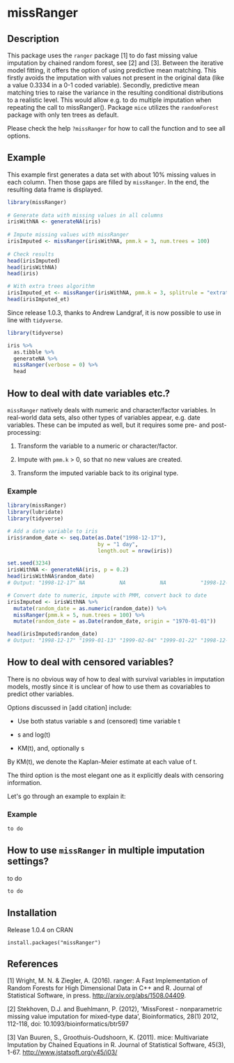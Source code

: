 # missRanger
 
## Description
 
This package uses the `ranger` package [1] to do fast missing value imputation by chained random forest, see [2] and [3]. 
Between the iterative model fitting, it offers the option of using predictive mean matching. This firstly avoids the 
imputation with values not present in the original data (like a value 0.3334 in a 0-1 coded variable). Secondly, predictive 
mean matching tries to raise the variance in the resulting conditional distributions to a realistic level. This would allow 
e.g. to do multiple imputation when repeating the call to missRanger(). Package `mice` utilizes the `randomForest` package with only ten trees as default.

Please check the help `?missRanger` for how to call the function and to see all options. 


## Example

This example first generates a data set with about 10% missing values in each column. 
Then those gaps are filled by `missRanger`. In the end, the resulting data frame is displayed.

``` r
library(missRanger)
 
# Generate data with missing values in all columns
irisWithNA <- generateNA(iris)
 
# Impute missing values with missRanger
irisImputed <- missRanger(irisWithNA, pmm.k = 3, num.trees = 100)
 
# Check results
head(irisImputed)
head(irisWithNA)
head(iris)

# With extra trees algorithm
irisImputed_et <- missRanger(irisWithNA, pmm.k = 3, splitrule = "extratrees", num.trees = 100)
head(irisImputed_et)
```

Since release 1.0.3, thanks to Andrew Landgraf, it is now possible to use in line with `tidyverse`.
``` r
library(tidyverse)

iris %>% 
  as.tibble %>% 
  generateNA %>% 
  missRanger(verbose = 0) %>% 
  head

```

## How to deal with date variables etc.?
`missRanger` natively deals with numeric and character/factor variables. In real-world data sets, also other types of variables appear, e.g. date variables. These can be imputed as well, but it requires some pre- and post-processing:

1. Transform the variable to a numeric or character/factor.

2. Impute with `pmm.k` > 0, so that no new values are created.

3. Transform the imputed variable back to its original type.

### Example
``` r
library(missRanger)
library(lubridate)
library(tidyverse)

# Add a date variable to iris
iris$random_date <- seq.Date(as.Date("1998-12-17"), 
                             by = "1 day", 
                             length.out = nrow(iris))

set.seed(3234)
irisWithNA <- generateNA(iris, p = 0.2)
head(irisWithNA$random_date)
# Output: "1998-12-17" NA           NA           NA           "1998-12-21" "1998-12-22"

# Convert date to numeric, impute with PMM, convert back to date
irisImputed <- irisWithNA %>% 
  mutate(random_date = as.numeric(random_date)) %>% 
  missRanger(pmm.k = 5, num.trees = 100) %>% 
  mutate(random_date = as.Date(random_date, origin = "1970-01-01"))

head(irisImputed$random_date)
# Output: "1998-12-17" "1999-01-13" "1999-02-04" "1999-01-22" "1998-12-21" "1998-12-22"

```

## How to deal with censored variables?
There is no obvious way of how to deal with survival variables in imputation models, mostly since it is unclear of how to use them as covariables to predict other variables. 

Options discussed in [add citation] include:

- Use both status variable s and (censored) time variable t

- s and log(t)

- KM(t), and, optionally s

By KM(t), we denote the Kaplan-Meier estimate at each value of t.

The third option is the most elegant one as it explicitly deals with censoring information.

Let's go through an example to explain it:

### Example

``` r
to do

```

## How to use `missRanger` in multiple imputation settings?

to do

``` r
to do

```


## Installation
Release 1.0.4 on CRAN
```
install.packages("missRanger")
```

## References
[1]  Wright, M. N. & Ziegler, A. (2016). ranger: A Fast Implementation of Random Forests for High Dimensional Data in C++ and R. Journal of Statistical Software, in press. http://arxiv.org/abs/1508.04409. 
 
[2]  Stekhoven, D.J. and Buehlmann, P. (2012), 'MissForest - nonparametric missing value imputation for mixed-type data', Bioinformatics, 28(1) 2012, 112-118, doi: 10.1093/bioinformatics/btr597

[3]  Van Buuren, S., Groothuis-Oudshoorn, K. (2011). mice: Multivariate Imputation by Chained Equations in R. Journal of Statistical Software, 45(3), 1-67. http://www.jstatsoft.org/v45/i03/
